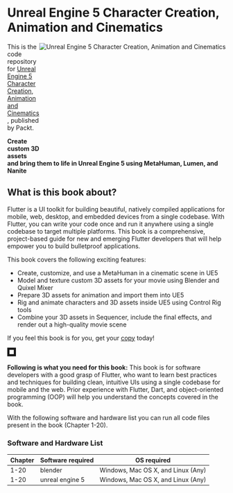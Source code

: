 


# Unreal Engine 5 Character Creation, Animation and Cinematics

<a href="https://www.packtpub.com/product/unreal-engine-5-character-creation-animation-and-cinematics/9781801812443?utm_source=github&utm_medium=repository&utm_campaign=9781801812443"><img src="https://static.packt-cdn.com/products/9781801812443/cover/smaller" alt="Unreal Engine 5 Character Creation, Animation and Cinematics" height="256px" align="right"></a>

This is the code repository for [Unreal Engine 5 Character Creation, Animation and Cinematics](https://www.packtpub.com/product/unreal-engine-5-character-creation-animation-and-cinematics/9781801812443?utm_source=github&utm_medium=repository&utm_campaign=9781801812443), published by Packt.

**Create custom 3D assets and bring them to life in Unreal Engine 5 using MetaHuman, Lumen, and Nanite**

## What is this book about?
Flutter is a UI toolkit for building beautiful, natively compiled applications for mobile, web, desktop, and embedded devices from a single codebase. With Flutter, you can write your code once and run it anywhere using a single codebase to target multiple platforms. This book is a comprehensive, project-based guide for new and emerging Flutter developers that will help empower you to build bulletproof applications.

This book covers the following exciting features: 
* Create, customize, and use a MetaHuman in a cinematic scene in UE5
* Model and texture custom 3D assets for your movie using Blender and Quixel Mixer
* Prepare 3D assets for animation and import them into UE5
* Rig and animate characters and 3D assets inside UE5 using Control Rig tools
* Combine your 3D assets in Sequencer, include the final effects, and render out a high-quality movie scene

If you feel this book is for you, get your [copy](https://www.amazon.com/dp/1801810494) today!

<a href="https://www.packtpub.com/?utm_source=github&utm_medium=banner&utm_campaign=GitHubBanner"><img src="https://raw.githubusercontent.com/PacktPublishing/GitHub/master/GitHub.png" 
alt="https://www.packtpub.com/" border="5" /></a>


**Following is what you need for this book:**
This book is for software developers with a good grasp of Flutter, who want to learn best practices and techniques for building clean, intuitive UIs using a single codebase for mobile and the web. Prior experience with Flutter, Dart, and object-oriented programming (OOP) will help you understand the concepts covered in the book.

With the following software and hardware list you can run all code files present in the book (Chapter 1-20).

### Software and Hardware List

| Chapter  | Software required                   | OS required                        |
| -------- | ------------------------------------| -----------------------------------|
| 1-20        | blender                    | Windows, Mac OS X, and Linux (Any) |
| 1-20        | unreal engine 5           | Windows, Mac OS X, and Linux (Any) |
